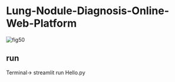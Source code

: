 # **Lung-Nodule-Diagnosis-Online-Web-Platform**
![fig50](https://github.com/dhhdy/Lung-Nodule-Diagnosis-Online-Web-Platform/assets/122719285/880063a8-788e-4de5-b921-744e4036e39c)

## **run**
Terminal-> streamlit run Hello.py


